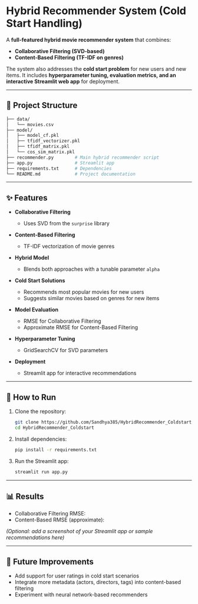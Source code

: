 # Hybrid Recommender System (Cold Start Handling)

A **full-featured hybrid movie recommender system** that combines:  
- **Collaborative Filtering (SVD-based)**  
- **Content-Based Filtering (TF-IDF on genres)**  

The system also addresses the **cold start problem** for new users and new items. It includes **hyperparameter tuning, evaluation metrics, and an interactive Streamlit web app** for deployment.  

---

## 📂 Project Structure  

```bash
├── data/
│   └── movies.csv
├── model/
│   ├── model_cf.pkl
│   ├── tfidf_vectorizer.pkl
│   ├── tfidf_matrix.pkl
│   └── cos_sim_matrix.pkl
├── recommender.py        # Main hybrid recommender script
├── app.py                # Streamlit app
├── requirements.txt      # Dependencies
└── README.md             # Project documentation
```

---

## ✨ Features  

- **Collaborative Filtering**  
  - Uses SVD from the `surprise` library  

- **Content-Based Filtering**  
  - TF-IDF vectorization of movie genres  

- **Hybrid Model**  
  - Blends both approaches with a tunable parameter `alpha`  

- **Cold Start Solutions**  
  - Recommends most popular movies for new users  
  - Suggests similar movies based on genres for new items  

- **Model Evaluation**  
  - RMSE for Collaborative Filtering  
  - Approximate RMSE for Content-Based Filtering  

- **Hyperparameter Tuning**  
  - GridSearchCV for SVD parameters  

- **Deployment**  
  - Streamlit app for interactive recommendations  

---

## 🚀 How to Run  

1. Clone the repository:  
   ```bash
   git clone https://github.com/Sandhya385/HybridRecommender_Coldstart.git
   cd HybridRecommender_Coldstart
   ```

2. Install dependencies:  
   ```bash
   pip install -r requirements.txt
   ```

3. Run the Streamlit app:  
   ```bash
   streamlit run app.py
   ```

---

## 📊 Results  

- Collaborative Filtering RMSE: *<add value>*  
- Content-Based RMSE (approximate): *<add value>*  

*(Optional: add a screenshot of your Streamlit app or sample recommendations here)*  

---

## 🔮 Future Improvements  

- Add support for user ratings in cold start scenarios  
- Integrate more metadata (actors, directors, tags) into content-based filtering  
- Experiment with neural network-based recommenders  


